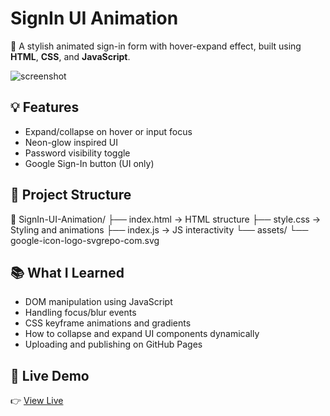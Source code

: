 # SignIn UI Animation

🎯 A stylish animated sign-in form with hover-expand effect, built using **HTML**, **CSS**, and **JavaScript**.

![screenshot](images/google-icon-logo-svgrepo-com.svg) <!-- Replace this with a real screenshot later -->

## 💡 Features

- Expand/collapse on hover or input focus
- Neon-glow inspired UI
- Password visibility toggle
- Google Sign-In button (UI only)

## 📂 Project Structure

📁 SignIn-UI-Animation/
├── index.html → HTML structure
├── style.css → Styling and animations
├── index.js → JS interactivity
└── assets/
    └── google-icon-logo-svgrepo-com.svg

    
## 📚 What I Learned

- DOM manipulation using JavaScript
- Handling focus/blur events
- CSS keyframe animations and gradients
- How to collapse and expand UI components dynamically
- Uploading and publishing on GitHub Pages

## 🚀 Live Demo

👉 [View Live](https://shreyasuday.github.io/SignIn-UI-Animation/)

